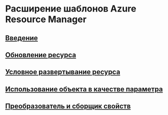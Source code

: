 # Расширение шаблонов Azure Resource Manager
## [Введение](./index.md)
## [Обновление ресурса](./update-resource.md)
## [Условное развертывание ресурса](./conditional-deploy.md)
## [Использование объекта в качестве параметра](./objects-as-parameters.md)
## [Преобразователь и сборщик свойств](./collector.md)
